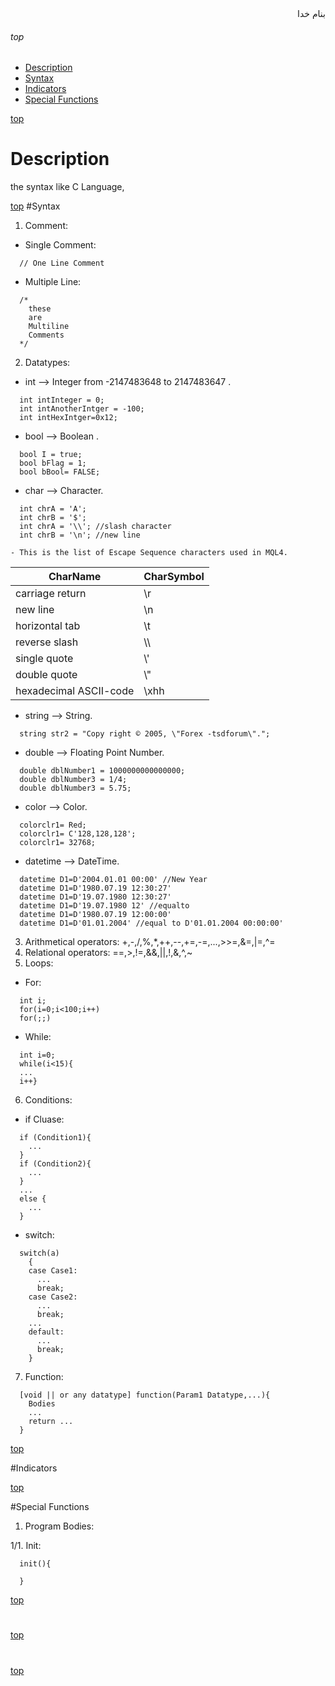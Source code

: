 <div dir=rtl>بنام خدا</div>

###### top
- [Description](#description)
- [Syntax](#syntax)
- [Indicators](#indicators)
- [Special Functions](#special-functions)



[top](#top)
# Description
the syntax like C Language,

[top](#top)
#Syntax
1. Comment:
  - Single Comment:
  ```mql4
    // One Line Comment
  ```
  - Multiple Line:
  ```mql4
    /*
      these
      are
      Multiline
      Comments
    */
  ```
2. Datatypes:
  - int --> Integer from  -2147483648 to 2147483647 .
  ```mql4
    int intInteger = 0;
    int intAnotherIntger = -100;
    int intHexIntger=0x12;
  ```
  - bool --> Boolean .
  ```mql4
    bool I = true;
    bool bFlag = 1;
    bool bBool= FALSE;
  ```
  - char --> Character.
  ```mql4
    int chrA = 'A';
    int chrB = '$';
    int chrA = '\\'; //slash character
    int chrB = '\n'; //new line
  ```
    - This is the list of Escape Sequence characters used in MQL4.
CharName|CharSymbol
---|---
carriage return|\\r
new line|\\n
horizontal tab|\\t
reverse slash|\\\\
single quote|\\'
double quote|\\"
hexadecimal ASCII-code|\\xhh

  - string --> String.
  ```mql4
    string str2 = "Copy right © 2005, \"Forex -tsdforum\".";
  ```
  - double --> Floating Point Number.
  ```mql4
    double dblNumber1 = 1000000000000000;
    double dblNumber3 = 1/4;
    double dblNumber3 = 5.75;
  ```
  - color --> Color.
  ```mql4
    colorclr1= Red;
    colorclr1= C'128,128,128';
    colorclr1= 32768;
  ```
  - datetime --> DateTime.
  ```mql4
    datetime D1=D'2004.01.01 00:00' //New Year
    datetime D1=D'1980.07.19 12:30:27'
    datetime D1=D'19.07.1980 12:30:27'
    datetime D1=D'19.07.1980 12' //equalto 
    datetime D1=D'1980.07.19 12:00:00'
    datetime D1=D'01.01.2004' //equal to D'01.01.2004 00:00:00'
  ```
3. Arithmetical operators: \+,\-,\/,\%,\*,\+\+,\-\-,\+\=,\-\=,...,\>\>\=,\&\=,\|\=,\^\=
4. Relational operators:  \=\=,\>,\!\=,\&\&,\|\|,\!,\&,\^,\~
5. Loops:
  - For:
  ```mql4
    int i;
    for(i=0;i<100;i++)
    for(;;)
  ```
  - While:
  ```mql4
    int i=0;
    while(i<15){
    ...
    i++}
  ```
6. Conditions:
  - if Cluase:
  ```mql4
    if (Condition1){
      ...
    }
    if (Condition2){
      ...
    }
    ...
    else {
      ...
    }
  ```
  - switch:
  ```mql4
    switch(a)
      {
      case Case1:
        ...
        break;
      case Case2:
        ...
        break;
      ...
      default:
        ...
        break;
      }
  ```
7. Function:
```mql4
  [void || or any datatype] function(Param1 Datatype,...){
    Bodies
    ...
    return ...
  }
```


[top](#top)

#Indicators

[top](#top)

#Special Functions
1. Program Bodies:

  1/1. Init:
  ```mql4
    init(){
    
    }
  ```
[top](#top)
#
[top](#top)
#
[top](#top)
#
